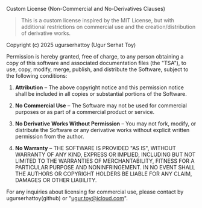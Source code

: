 Custom License (Non-Commercial and No-Derivatives Clauses)
> This is a custom license inspired by the MIT License, but with additional restrictions on commercial use and the creation/distribution of derivative works.

Copyright (c) 2025 ugurserhattoy (Ugur Serhat Toy)

Permission is hereby granted, free of charge, to any person obtaining a copy
of this software and associated documentation files (the "TSA"), to use,
copy, modify, merge, publish, and distribute the Software, subject to the following conditions:

1. **Attribution** – The above copyright notice and this permission notice shall be included in all copies or substantial portions of the Software.

2. **No Commercial Use** – The Software may not be used for commercial purposes or as part of a commercial product or service.

3. **No Derivative Works Without Permission** – You may not fork, modify, or distribute the Software or any derivative works without explicit written permission from the author.

4. **No Warranty** – THE SOFTWARE IS PROVIDED "AS IS", WITHOUT WARRANTY OF ANY KIND, EXPRESS OR IMPLIED, INCLUDING BUT NOT LIMITED TO THE WARRANTIES OF MERCHANTABILITY, FITNESS FOR A PARTICULAR PURPOSE AND NONINFRINGEMENT. IN NO EVENT SHALL THE AUTHORS OR COPYRIGHT HOLDERS BE LIABLE FOR ANY CLAIM, DAMAGES OR OTHER LIABILITY.

For any inquiries about licensing for commercial use, please contact by ugurserhattoy(github) or "ugur.toy@icloud.com".